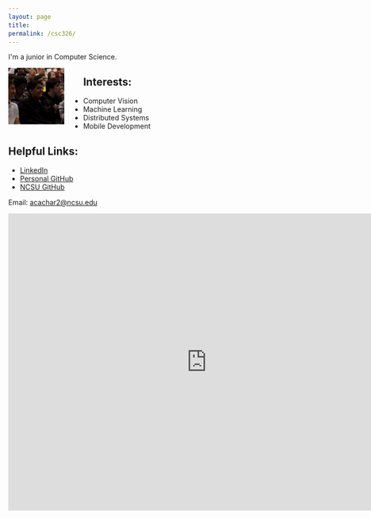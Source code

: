```yaml
---
layout: page
title:
permalink: /csc326/
---
```


I'm a junior in Computer Science. 


<div style="width: 30%; height: 30%; float:left;">
  <img src="face.jpg" style="margin-right:10%;" height = "75%" width = "75%">
</div>


## Interests:
  * Computer Vision
  * Machine Learning
  * Distributed Systems
  * Mobile Development


## Helpful Links: 

* [LinkedIn](https://www.linkedin.com/in/akhil-acharya-4629a767) 
* [Personal GitHub](https://github.com/akhilcacharya)
* [NCSU GitHub](https://github.ncsu.edu/acachar2)

Email: [acachar2@ncsu.edu](mailto:acachar2@ncsu.com)


<iframe src="https://calendar.google.com/calendar/embed?src=acachar2%40ncsu.edu&ctz=America/New_York" style="border: 0" width="800" height="600" frameborder="0" scrolling="no"></iframe>
